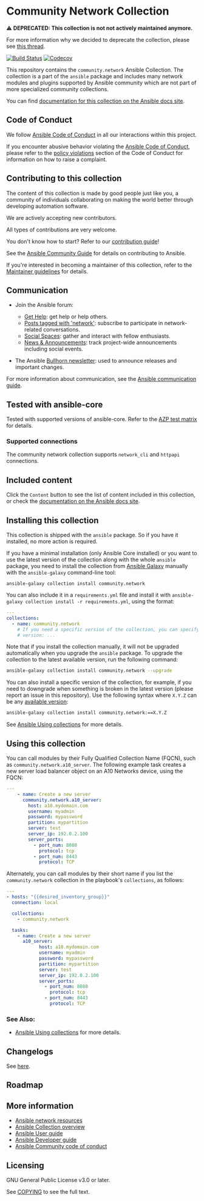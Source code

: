 # Community Network Collection

:warning: **DEPRECATED: This collection is not not actively maintained anymore.**

For more information why we decided to deprecate the collection, please see [this thread](https://forum.ansible.com/t/8030).

[![Build Status](https://dev.azure.com/ansible/community.network/_apis/build/status/CI?branchName=stable-5)](https://dev.azure.com/ansible/community.network/_build?definitionId=32)
[![Codecov](https://img.shields.io/codecov/c/github/ansible-collections/community.network)](https://codecov.io/gh/ansible-collections/community.network)

This repository contains the `community.network` Ansible Collection. The collection is a part of the `ansible` package and includes many network modules and plugins supported by Ansible community which are not part of more specialized community collections.

You can find [documentation for this collection on the Ansible docs site](https://docs.ansible.com/ansible/latest/collections/community/network/).

## Code of Conduct

We follow [Ansible Code of Conduct](https://docs.ansible.com/ansible/latest/community/code_of_conduct.html) in all our interactions within this project.

If you encounter abusive behavior violating the [Ansible Code of Conduct](https://docs.ansible.com/ansible/latest/community/code_of_conduct.html), please refer to the [policy violations](https://docs.ansible.com/ansible/latest/community/code_of_conduct.html#policy-violations) section of the Code of Conduct for information on how to raise a complaint.

## Contributing to this collection

The content of this collection is made by good people just like you, a community of individuals collaborating on making the world better through developing automation software.

We are actively accepting new contributors.

All types of contributions are very welcome.

You don't know how to start? Refer to our [contribution guide](https://github.com/ansible-collections/community.network/blob/main/CONTRIBUTING.md)!

See the [Ansible Community Guide](https://docs.ansible.com/ansible/latest/community/index.html) for details on contributing to Ansible.

If you're interested in becoming a maintainer of this collection, refer to the [Maintainer guidelines](https://github.com/ansible/community-docs/blob/main/maintaining.rst) for details.

## Communication

* Join the Ansible forum:
    * [Get Help](https://forum.ansible.com/c/help/6): get help or help others.
    * [Posts tagged with 'network'](https://forum.ansible.com/tag/network): subscribe to participate in network-related conversations.
    * [Social Spaces](https://forum.ansible.com/c/chat/4): gather and interact with fellow enthusiasts.
    * [News & Announcements](https://forum.ansible.com/c/news/5): track project-wide announcements including social events.

* The Ansible [Bullhorn newsletter](https://docs.ansible.com/ansible/devel/community/communication.html#the-bullhorn): used to announce releases and important changes.

For more information about communication, see the [Ansible communication guide](https://docs.ansible.com/ansible/devel/community/communication.html).

## Tested with ansible-core

Tested with supported versions of ansible-core.
Refer to the [AZP test matrix](.azure-pipelines/azure-pipelines.yml) for details.

### Supported connections

The community network collection supports `network_cli`  and `httpapi` connections.

## Included content

Click the `Content` button to see the list of content included in this collection, or check the [documentation on the Ansible docs site](https://docs.ansible.com/ansible/latest/collections/community/network/).

## Installing this collection

This collection is shipped with the `ansible` package. So if you have it installed, no more action is required.

If you have a minimal installation (only Ansible Core installed) or you want to use the latest version of the collection along with the whole `ansible` package, you need to install the collection from [Ansible Galaxy](https://galaxy.ansible.com/ui/repo/published/community/network/) manually with the `ansible-galaxy` command-line tool:

    ansible-galaxy collection install community.network

You can also include it in a `requirements.yml` file and install it with `ansible-galaxy collection install -r requirements.yml`, using the format:

```yaml
---
collections:
  - name: community.network
    # If you need a specific version of the collection, you can specify like this:
    # version: ...
```

Note that if you install the collection manually, it will not be upgraded automatically when you upgrade the `ansible` package. To upgrade the collection to the latest available version, run the following command:

```bash
ansible-galaxy collection install community.network --upgrade
```

You can also install a specific version of the collection, for example, if you need to downgrade when something is broken in the latest version (please report an issue in this repository). Use the following syntax where `X.Y.Z` can be any [available version](https://galaxy.ansible.com/ui/repo/published/community/network/):

```bash
ansible-galaxy collection install community.network:==X.Y.Z
```
See [Ansible Using collections](https://docs.ansible.com/ansible/latest/user_guide/collections_using.html) for more details.

## Using this collection

You can call modules by their Fully Qualified Collection Name (FQCN), such as `community.network.a10_server`.
The following example task creates a new server load balancer object on an A10 Networks device, using the FQCN:

```yaml
---
    - name: Create a new server
      community.network.a10_server:
        host: a10.mydomain.com
        username: myadmin
        password: mypassword
        partition: mypartition
        server: test
        server_ip: 192.0.2.100
        server_ports:
          - port_num: 8080
            protocol: tcp
          - port_num: 8443
            protocol: TCP
```

Alternately, you can call modules by their short name if you list the `community.network` collection in the playbook's `collections`, as follows:

```yaml
---
- hosts: "{{desired_inventory_group}}"
  connection: local

  collections:
    - community.network

  tasks:
    - name: Create a new server
      a10_server:
            host: a10.mydomain.com
            username: myadmin
            password: mypassword
            partition: mypartition
            server: test
            server_ip: 192.0.2.100
            server_ports:
              - port_num: 8080
                protocol: tcp
              - port_num: 8443
                protocol: TCP
```

### See Also:

* [Ansible Using collections](https://docs.ansible.com/ansible/latest/user_guide/collections_using.html) for more details.

## Changelogs

See [here](https://github.com/ansible-collections/community.network/tree/stable-5/CHANGELOG.rst).

## Roadmap

<!-- Optional. Include the roadmap for this collection, and the proposed release/versioning strategy so users can anticipate the upgrade/update cycle. -->

## More information

- [Ansible network resources](https://docs.ansible.com/ansible/latest/network/getting_started/network_resources.html)
- [Ansible Collection overview](https://github.com/ansible-collections/overview)
- [Ansible User guide](https://docs.ansible.com/ansible/latest/user_guide/index.html)
- [Ansible Developer guide](https://docs.ansible.com/ansible/latest/dev_guide/index.html)
- [Ansible Community code of conduct](https://docs.ansible.com/ansible/latest/community/code_of_conduct.html)

## Licensing

GNU General Public License v3.0 or later.

See [COPYING](https://www.gnu.org/licenses/gpl-3.0.txt) to see the full text.
